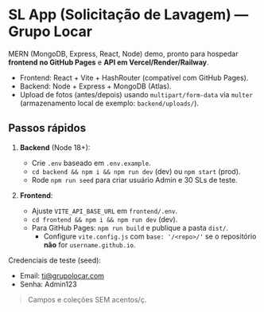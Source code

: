 # SL App (Solicitação de Lavagem) — Grupo Locar

MERN (MongoDB, Express, React, Node) demo, pronto para hospedar **frontend no GitHub Pages** e **API em Vercel/Render/Railway**.

- Frontend: React + Vite + HashRouter (compatível com GitHub Pages).
- Backend: Node + Express + MongoDB (Atlas).
- Upload de fotos (antes/depois) usando `multipart/form-data` via `multer` (armazenamento local de exemplo: `backend/uploads/`).

## Passos rápidos

1. **Backend** (Node 18+):
   - Crie `.env` baseado em `.env.example`.
   - `cd backend && npm i && npm run dev` (dev) ou `npm start` (prod).
   - Rode `npm run seed` para criar usuário Admin e 30 SLs de teste.

2. **Frontend**:
   - Ajuste `VITE_API_BASE_URL` em `frontend/.env`.
   - `cd frontend && npm i && npm run dev` (dev).
   - Para GitHub Pages: `npm run build` e publique a pasta `dist/`.
     - Configure `vite.config.js` com `base: '/<repo>/'` se o repositório **não** for `username.github.io`.

Credenciais de teste (seed):
- Email: ti@grupolocar.com
- Senha: Admin123

> Campos e coleções SEM acentos/ç.
